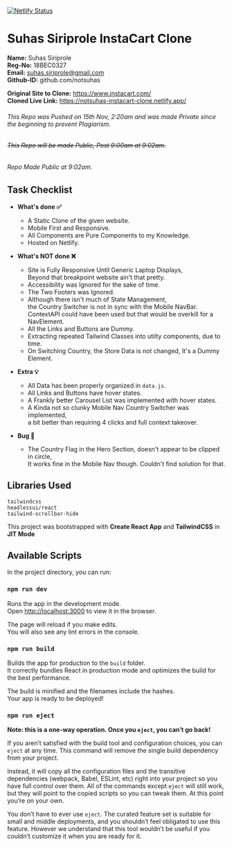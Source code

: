 [![Netlify Status](https://api.netlify.com/api/v1/badges/95a0c81d-dfaf-417e-9746-b1f57ed8cc2a/deploy-status)](https://app.netlify.com/sites/notsuhas-instacart-clone/deploys)

# Suhas Siriprole InstaCart Clone

**Name:** Suhas Siriprole <br/>
**Reg-No:** 18BEC0327 <br/>
**Email:** suhas.siriprole@gmail.com <br/>
**Github-ID:** github.com/notsuhas <br/>

**Original Site to Clone:** https://www.instacart.com/ <br>
**Cloned Live Link:** https://notsuhas-instacart-clone.netlify.app/

###### This Repo was Pushed on 15th Nov, 2:20am and was made Private since the beginning to prevent Plagiarism.

###### ~~This Repo will be made Public, Post 9:00am at 9:02am.~~

###### Repo Made Public at 9:02am.

## Task Checklist

- **What's done ✅**

  - A Static Clone of the given website.
  - Mobile First and Responsive.
  - All Components are Pure Components to my Knowledge.
  - Hosted on Netlify.

- **What's NOT done ❌**

  - Site is Fully Responsive Until Generic Laptop Displays, <br>
    Beyond that breakpoint website ain't that pretty.
  - Accessibility was Ignored for the sake of time.
  - The Two Footers was Ignored.
  - Although there isn't much of State Management, <br>
    the Country Switcher is not in sync with the Mobile NavBar. <br>
    ContextAPI could have been used but that would be overkill for a NavElement.
  - All the Links and Buttons are Dummy.
  - Extracting repeated Tailwind Classes into utilty components, due to time.
  - On Switching Country, the Store Data is not changed, It's a Dummy Element.

- **Extra 💡**

  - All Data has been properly organized in `data.js`.
  - All Links and Buttons have hover states.
  - A Frankly better Carousel List was implemented with hover states.
  - A Kinda not so clunky Mobile Nav Country Switcher was implemented, <br>
    a bit better than requiring 4 clicks and full context takeover.

- **Bug 🐛**

  - The Country Flag in the Hero Section, doesn't appear to be clipped in circle, <br>
    It works fine in the Mobile Nav though. Couldn't find solution for that.

## Libraries Used

    tailwindcss
    headlessui/react
    tailwind-scrollbar-hide

This project was bootstrapped with **Create React App** and **TailwindCSS** in **JIT Mode**

## Available Scripts

In the project directory, you can run:

### `npm run dev`

Runs the app in the development mode.\
Open [http://localhost:3000](http://localhost:3000) to view it in the browser.

The page will reload if you make edits.\
You will also see any lint errors in the console.

### `npm run build`

Builds the app for production to the `build` folder.\
It correctly bundles React in production mode and optimizes the build for the best performance.

The build is minified and the filenames include the hashes.\
Your app is ready to be deployed!

### `npm run eject`

**Note: this is a one-way operation. Once you `eject`, you can’t go back!**

If you aren’t satisfied with the build tool and configuration choices, you can `eject` at any time. This command will remove the single build dependency from your project.

Instead, it will copy all the configuration files and the transitive dependencies (webpack, Babel, ESLint, etc) right into your project so you have full control over them. All of the commands except `eject` will still work, but they will point to the copied scripts so you can tweak them. At this point you’re on your own.

You don’t have to ever use `eject`. The curated feature set is suitable for small and middle deployments, and you shouldn’t feel obligated to use this feature. However we understand that this tool wouldn’t be useful if you couldn’t customize it when you are ready for it.

